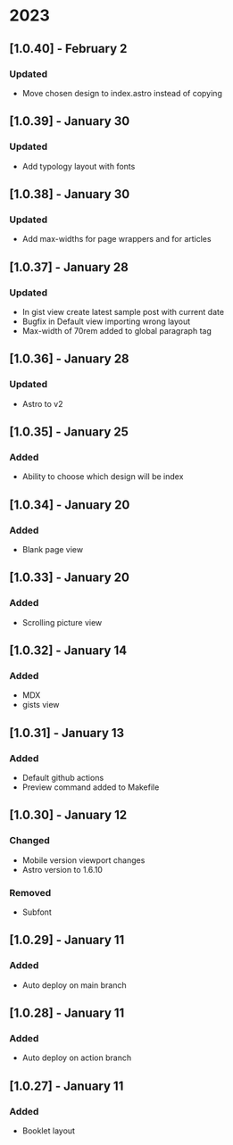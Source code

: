 # 2023

## [1.0.40] - February 2
### Updated
- Move chosen design to index.astro instead of copying

## [1.0.39] - January 30
### Updated
- Add typology layout with fonts

## [1.0.38] - January 30
### Updated
- Add max-widths for page wrappers and for articles

## [1.0.37] - January 28
### Updated
- In gist view create latest sample post with current date
- Bugfix in Default view importing wrong layout
- Max-width of 70rem added to global paragraph tag 

## [1.0.36] - January 28
### Updated
- Astro to v2

## [1.0.35] - January 25
### Added
- Ability to choose which design will be index

## [1.0.34] - January 20
### Added
- Blank page view

## [1.0.33] - January 20
### Added
- Scrolling picture view

## [1.0.32] - January 14
### Added
- MDX
- gists view

## [1.0.31] - January 13
### Added
- Default github actions
- Preview command added to Makefile

## [1.0.30] - January 12
### Changed
- Mobile version viewport changes
- Astro version to 1.6.10

### Removed
- Subfont

## [1.0.29] - January 11
### Added
- Auto deploy on main branch

## [1.0.28] - January 11
### Added
- Auto deploy on action branch 

## [1.0.27] - January 11
### Added
- Booklet layout
